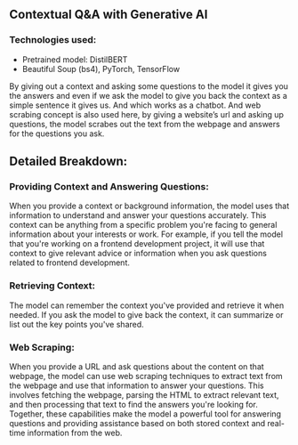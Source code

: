 ## Contextual Q&A with Generative AI
### Technologies used:
- Pretrained model: DistilBERT
- Beautiful Soup (bs4), PyTorch, TensorFlow
  
By giving out a context and asking some questions to the model it gives you the answers and even if we ask the model to give you back the context as a simple sentence it gives us. And which works as a chatbot.
And web scrabing concept is also used here, by giving a website’s url and asking up questions, the model scrabes
out the text from the webpage and answers for the questions you ask.

## Detailed Breakdown:
### Providing Context and Answering Questions:
When you provide a context or background information, the model uses that information to understand and answer your questions accurately. This context can be anything from a specific problem you're facing to general information about your interests or work.
For example, if you tell the model that you're working on a frontend development project, it will use that context to give relevant advice or information when you ask questions related to frontend development.

### Retrieving Context:
The model can remember the context you've provided and retrieve it when needed. If you ask the model to give back the context, it can summarize or list out the key points you've shared.

### Web Scraping:
When you provide a URL and ask questions about the content on that webpage, the model can use web scraping techniques to extract text from the webpage and use that information to answer your questions.
This involves fetching the webpage, parsing the HTML to extract relevant text, and then processing that text to find the answers you're looking for.
Together, these capabilities make the model a powerful tool for answering questions and providing assistance based on both stored context and real-time information from the web.
